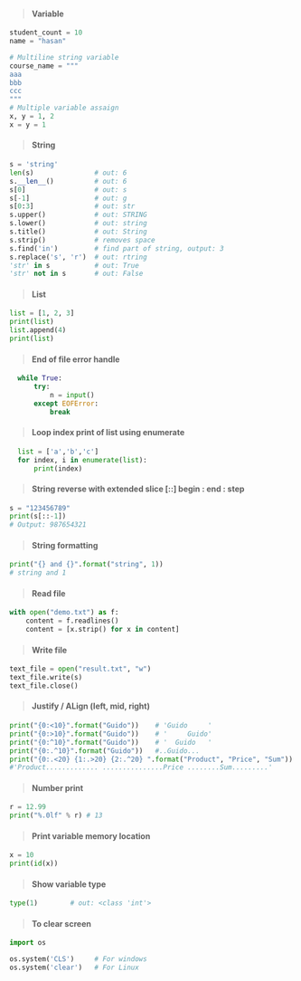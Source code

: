 > #### Variable #### 

````python
student_count = 10
name = "hasan"

# Multiline string variable
course_name = """
aaa
bbb
ccc
"""
# Multiple variable assaign
x, y = 1, 2
x = y = 1
````

> #### String ####
````python
s = 'string'
len(s)               # out: 6
s.__len__()          # out: 6
s[0]                 # out: s
s[-1]                # out: g
s[0:3]               # out: str
s.upper()            # out: STRING
s.lower()            # out: string
s.title()            # out: String
s.strip()            # removes space
s.find('in')         # find part of string, output: 3
s.replace('s', 'r')  # out: rtring
'str' in s           # out: True
'str' not in s       # out: False
````

> #### List ####
````python
list = [1, 2, 3]
print(list)
list.append(4)
print(list)
````

> #### End of file error handle ####
````python
  while True:
      try:
          n = input()
      except EOFError:
          break
````

> #### Loop index print of list using enumerate ####
````python
  list = ['a','b','c']
  for index, i in enumerate(list):
      print(index)
````

> #### String reverse with extended slice [::] begin : end : step ####
```python
s = "123456789"
print(s[::-1])    
# Output: 987654321
```

> #### String formatting ####
```python
print("{} and {}".format("string", 1))
# string and 1
```

> #### Read file ####
```python
with open("demo.txt") as f:
    content = f.readlines()
    content = [x.strip() for x in content]
```

> #### Write file ####
```python
text_file = open("result.txt", "w")
text_file.write(s)
text_file.close()
```

> #### Justify / ALign (left, mid, right) ####
```python
print("{0:<10}".format("Guido"))    # 'Guido     '
print("{0:>10}".format("Guido"))    # '     Guido'
print("{0:^10}".format("Guido"))    # '  Guido   '
print("{0:.^10}".format("Guido"))   #..Guido...
print("{0:.<20} {1:.>20} {2:.^20} ".format("Product", "Price", "Sum"))
#'Product............. ...............Price ........Sum.........'
```

> #### Number print ####
```python
r = 12.99
print("%.0lf" % r) # 13
```

> #### Print variable memory location ####
```python
x = 10
print(id(x))
```

> #### Show variable type ####
```python
type(1)        # out: <class 'int'>
```

> #### To clear screen ####
```python
import os

os.system('CLS')     # For windows
os.system('clear')   # For Linux
```
